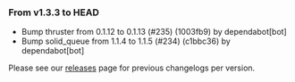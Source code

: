 ### From v1.3.3 to HEAD

- Bump thruster from 0.1.12 to 0.1.13 (#235) (1003fb9) by dependabot[bot]
- Bump solid_queue from 1.1.4 to 1.1.5 (#234) (c1bbc36) by dependabot[bot]

Please see our [releases](https://github.com/devxiongmao/truckin-along/releases/) page for previous changelogs per version.

